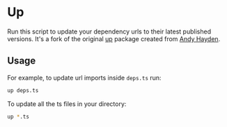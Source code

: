 # Up

Run this script to update your dependency urls to their latest published
versions. It's a fork of the original [up](https://github.com/hayd/deno-up)
package created from [Andy Hayden](https://github.com/hayd).

## Usage

For example, to update url imports inside `deps.ts` run:

```sh
up deps.ts
```

To update all the ts files in your directory:

```sh
up *.ts
```
